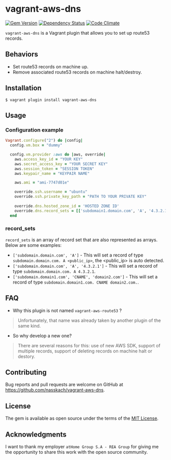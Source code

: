 # vagrant-aws-dns

[![Gem Version](https://badge.fury.io/rb/vagrant-aws-dns.svg)](https://badge.fury.io/rb/vagrant-aws-dns) [![Dependency Status](https://gemnasium.com/nasskach/vagrant-aws-dns.svg)](https://gemnasium.com/nasskach/vagrant-aws-dns) [![Code Climate](https://codeclimate.com/github/nasskach/vagrant-aws-dns/badges/gpa.svg)](https://codeclimate.com/github/nasskach/vagrant-aws-dns)

`vagrant-aws-dns` is a Vagrant plugin that allows you to set up route53 records.

## Behaviors

* Set route53 records on machine up.
* Remove associated route53 records on machine halt/destroy.
 
## Installation

    $ vagrant plugin install vagrant-aws-dns

## Usage

### Configuration example

```ruby
Vagrant.configure("2") do |config|
  config.vm.box = "dummy"

  config.vm.provider :aws do |aws, override|
    aws.access_key_id = "YOUR KEY"
    aws.secret_access_key = "YOUR SECRET KEY"
    aws.session_token = "SESSION TOKEN"
    aws.keypair_name = "KEYPAIR NAME"

    aws.ami = "ami-7747d01e"

    override.ssh.username = "ubuntu"
    override.ssh.private_key_path = "PATH TO YOUR PRIVATE KEY"
    
    override.dns.hosted_zone_id = 'HOSTED ZONE ID'
    override.dns.record_sets = [['subdomain1.domain.com', 'A', '4.3.2.1'], ['subdomain2.domain.com', 'A']]
  end
```

### record_sets

`record_sets` is an array of record set that are also represented as arrays. Below are some examples:

* `['subdomain.domain.com', 'A']` - This will set a record of type `subdomain.domain.com. A <public_ip>`, the <public_ip> is auto detected.
* `['subdomain.domain.com', 'A', '4.3.2.1']` - This will set a record of type `subdomain.domain.com. A 4.3.2.1`.
* `['subdomain.domain1.com', 'CNAME', 'domain2.com']` - This will set a record of type `subdomain.domain1.com. CNAME domain2.com.`.

## FAQ

* Why this plugin is not named `vagrant-aws-route53` ?

> Unfortunately, that name was already taken by another plugin of the same kind.


* So why develop a new one?
 
> There are several reasons for this: use of new AWS SDK, support of multiple records, support of deleting records on machine halt
  or destory.

## Contributing

Bug reports and pull requests are welcome on GitHub at https://github.com/nasskach/vagrant-aws-dns.

## License

The gem is available as open source under the terms of the [MIT License](http://opensource.org/licenses/MIT).

## Acknowledgments

I want to thank my employer `atHome Group S.A - REA Group` for giving me the opportunity to share this work with the open source community.
